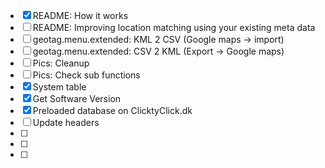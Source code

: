 - [X] README: How it works
- [ ] README: Improving location matching using your existing meta data
- [ ] geotag.menu.extended: KML 2 CSV (Google maps -> import)
- [ ] geotag.menu.extended: CSV 2 KML (Export -> Google maps)
- [ ] Pics: Cleanup 
- [ ] Pics: Check sub functions
- [X] System table
- [X] Get Software Version
- [X] Preloaded database on ClicktyClick.dk 
- [ ] Update headers
- [ ] 
- [ ] 
- [ ] 